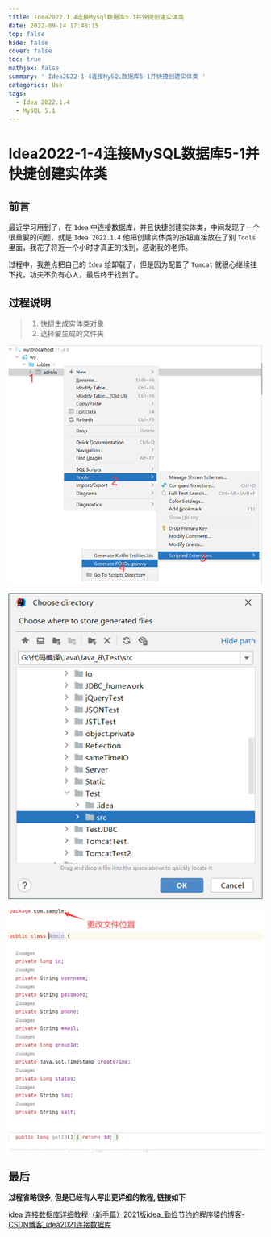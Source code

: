 ```yaml
---
title: Idea2022.1.4连接Mysql数据库5.1并快捷创建实体类
date: 2022-09-14 17:48:15
top: false
hide: false
cover: false
toc: true
mathjax: false
summary: ' Idea2022-1-4连接MySQL数据库5-1并快捷创建实体类 '
categories: Use
tags:
  - Idea 2022.1.4
  - MySQL 5.1
---
```


# Idea2022-1-4连接MySQL数据库5-1并快捷创建实体类

## 前言

最近学习用到了，在 `Idea` 中连接数据库，并且快捷创建实体类，中间发现了一个很重要的问题，就是 `Idea 2022.1.4` 他把创建实体类的按钮直接放在了别 `Tools` 里面，我花了将近一个小时才真正的找到，感谢我的老师。

过程中，我差点把自己的 `Idea` 给卸载了，但是因为配置了 `Tomcat` 就狠心继续往下找，功夫不负有心人，最后终于找到了。

## 过程说明

> 1. 快捷生成实体类对象
> 2. 选择要生成的文件夹

![快捷生成实体类对象](./Idea2022-1-4连接Mysql数据库5-1并快捷创建实体类/快捷生成实体类对象.png)

![选择要生成的文件夹](./Idea2022-1-4连接Mysql数据库5-1并快捷创建实体类/选择要生成的文件夹.png)

![更改文件位置](./Idea2022-1-4连接Mysql数据库5-1并快捷创建实体类/更改文件位置.png)

## 最后

**过程省略很多, 但是已经有人写出更详细的教程, 链接如下**

[idea 连接数据库详细教程（新手篇）2021版idea_勤俭节约的程序猿的博客-CSDN博客_idea2021连接数据库](https://blog.csdn.net/m0_55913607/article/details/119644662?ops_request_misc=%7B%22request%5Fid%22%3A%22166314957116782391836898%22%2C%22scm%22%3A%2220140713.130102334..%22%7D&request_id=166314957116782391836898&biz_id=0&utm_medium=distribute.pc_search_result.none-task-blog-2~all~top_click~default-2-119644662-null-null.142^v47^pc_rank_34_queryrelevant25,201^v3^add_ask&utm_term=idea连接数据库&spm=1018.2226.3001.4187)
